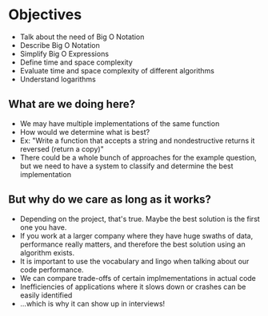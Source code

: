 # Objectives
* Talk about the need of Big O Notation
* Describe Big O Notation
* Simplify Big O Expressions
* Define time and space complexity
* Evaluate time and space complexity of different algorithms
* Understand logarithms

## What are we doing here?
* We may have multiple implementations of the same function
* How would we determine what is best?
* Ex: "Write a function that accepts a string and nondestructive returns it reversed (return a copy)"
* There could be a whole bunch of approaches for the example question, but we need to have a system to classify and determine the best implementation

## But why do we care as long as it works?
* Depending on the project, that's true. Maybe the best solution is the first one you have.
* If you work at a larger company where they have huge swaths of data, performance really matters, and therefore the best solution using an algorithm exists.
* It is important to use the vocabulary and lingo when talking about our code performance.
* We can compare trade-offs of certain implmementations in actual code
* Inefficiencies of applications where it slows down or crashes can be easily identified
* ...which is why it can show up in interviews!